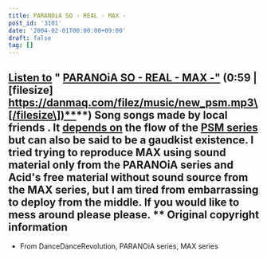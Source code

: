 ```yaml
---
title: PARANOiA SO - REAL - MAX -
post_id: '3101'
date: '2004-02-01T00:00:00+09:00'
draft: false
tag: []
---
```


## [Listen to](/filez/music/new_psm.mp3) " [PARANOiA SO - REAL - MAX -"](/filez/music/new_psm.mp3) (0:59 | \[filesize\] [https://danmaq.com/filez/music/new_psm.mp3\[/filesize\])**](https://danmaq.com/filez/music/new_psm.mp3[/filesize])**) Song songs made by local friends . It [depends on](/tag/PSM) the flow of the [PSM series](/tag/PSM) but can also be said to be a gaudkist existence. I tried trying to reproduce MAX using sound material only from the PARANOiA series and Acid's free material without sound source from the MAX series, but I am tired from embarrassing to deploy from the middle. If you would like to mess around please please. ** Original copyright information

*   From DanceDanceRevolution, PARANOiA series, MAX series